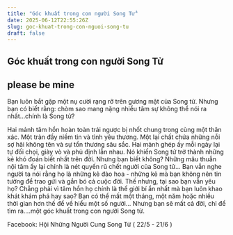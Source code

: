 ```yaml
---
title: "Góc khuất trong con người Song Tử"
date: 2025-06-12T22:55:26Z
slug: goc-khuat-trong-con-nguoi-song-tu
draft: false
---
```


## Góc khuất trong con người Song Tử

## please be mine

Bạn luôn bắt gặp một nụ cười rạng rỡ trên gương mặt của Song tử. Nhưng bạn có biết rằng: chòm sao mang nặng nhiều tâm sự không thể nói ra nhất...chính là Song tử?
 
Hai mảnh tâm hồn hoàn toàn trái ngược bị nhốt chung trong cùng một thân xác. Một tràn đầy niềm tin và tình yêu thương. Một lại chất chứa những nỗi sợ hãi không tên và sự tổn thương sâu sắc. Hai mảnh ghép ấy mỗi ngày lại tự đối chọi, giày vò và phủ định lẫn nhau. Nó khiến Song tử trở thành những kẻ khó đoán biết nhất trên đời. Nhưng bạn biết không? Những mâu thuẫn nội tâm ấy lại chính là nét quyến rũ chết người của Song tử... Bạn vẫn nghe người ta nói rằng họ là những kẻ đào hoa - những kẻ mà bạn không nên tin tưởng để trao gửi và gắn bó cả cuộc đời. Thế nhưng, tại sao bạn vẫn yêu họ? Chẳng phải vì tâm hồn họ chính là thế giới bí ẩn nhất mà bạn luôn khao khát khám phá hay sao? Bạn có thể mất một tháng, một năm hoặc nhiều thời gian hơn thế để về hiểu một số người... Nhưng bạn sẽ mất cả đời, chỉ để tìm ra....một góc khuất trong con người Song tử.
 
 Facebook: Hội Những Người Cung Song Tử ( 22/5 - 21/6 )